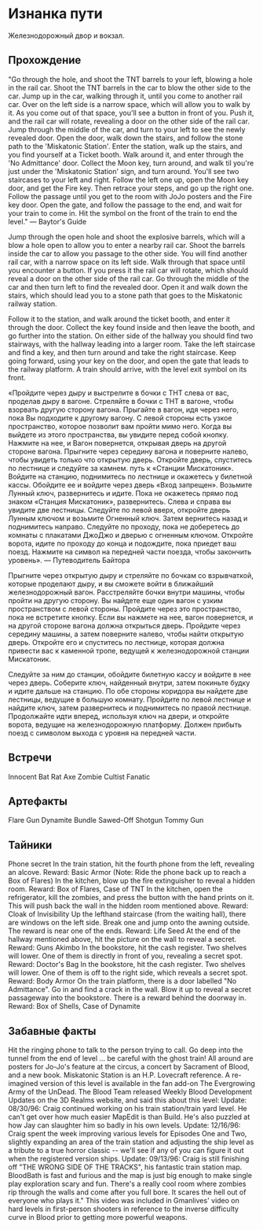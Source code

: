 # Изнанка пути

Железнодорожный двор и вокзал.

## Прохождение

"Go through the hole, and shoot the TNT barrels to your left, blowing a hole in the rail car. Shoot the TNT barrels in the car to blow the other side to the car. Jump up in the car, walking through it, until you come to another rail car. Over on the left side is a narrow space, which will allow you to walk by it. As you come out of that space, you'll see a button in front of you. Push it, and the rail car will rotate, revealing a door on the other side of the rail car. Jump through the middle of the car, and turn to your left to see the newly revealed door. Open the door, walk down the stairs, and follow the stone path to the 'Miskatonic Station'. Enter the station, walk up the stairs, and you find yourself at a Ticket booth. Walk around it, and enter through the 'No Admittance' door. Collect the Moon key, turn around, and walk til you're just under the 'Miskatonic Station' sign, and turn around. You'll see two staircases to your left and right. Follow the left one up, open the Moon key door, and get the Fire key. Then retrace your steps, and go up the right one. Follow the passage until you get to the room with JoJo posters and the Fire key door. Open the gate, and follow the passage to the end, and wait for your train to come in. Hit the symbol on the front of the train to end the level." — Baytor's Guide

Jump through the open hole and shoot the explosive barrels, which will a blow a hole open to allow you to enter a nearby rail car. Shoot the barrels inside the car to allow you passage to the other side. You will find another rail car, with a narrow space on its left side. Walk through that space until you encounter a button. If you press it the rail car will rotate, which should reveal a door on the other side of the rail car. Go through the middle of the car and then turn left to find the revealed door. Open it and walk down the stairs, which should lead you to a stone path that goes to the Miskatonic railway station.

Follow it to the station, and walk around the ticket booth, and enter it through the door. Collect the key found inside and then leave the booth, and go further into the station. On either side of the hallway you should find two stairways, with the hallway leading into a larger room. Take the left staircase and find a key, and then turn around and take the right staircase. Keep going forward, using your key on the door, and open the gate that leads to the railway platform. A train should arrive, with the level exit symbol on its front.

«Пройдите через дыру и выстрелите в бочки с ТНТ слева от вас, проделав дыру в вагоне. Стреляйте в бочки с ТНТ в вагоне, чтобы взорвать другую сторону вагона. Прыгайте в вагон, идя через него, пока Вы подходите к другому вагону. С левой стороны есть узкое пространство, которое позволит вам пройти мимо него. Когда вы выйдете из этого пространства, вы увидите перед собой кнопку. Нажмите на нее, и Вагон повернется, открывая дверь на другой стороне вагона. Прыгните через середину вагона и поверните налево, чтобы увидеть только что открытую дверь. Откройте дверь, спуститесь по лестнице и следуйте за камнем. путь к «Станции Мискатоник». Войдите на станцию, поднимитесь по лестнице и окажетесь у билетной кассы. Обойдите ее и войдите через дверь «Вход запрещен». Возьмите Лунный ключ, развернитесь и идите. Пока не окажетесь прямо под знаком «Станция Мискатоник», развернитесь. Слева и справа вы увидите две лестницы. Следуйте по левой вверх, откройте дверь Лунным ключом и возьмите Огненный ключ. Затем вернитесь назад и поднимитесь направо. Следуйте по проходу, пока не доберетесь до комнаты с плакатами ДжоДжо и дверью с огненным ключом. Откройте ворота, идите по проходу до конца и подождите, пока приедет ваш поезд. Нажмите на символ на передней части поезда, чтобы закончить уровень». — Путеводитель Байтора

Прыгните через открытую дыру и стреляйте по бочкам со взрывчаткой, которые проделают дыру, и вы сможете войти в ближайший железнодорожный вагон. Расстреляйте бочки внутри машины, чтобы пройти на другую сторону. Вы найдете еще один вагон с узким пространством с левой стороны. Пройдите через это пространство, пока не встретите кнопку. Если вы нажмете на нее, вагон повернется, и на другой стороне вагона должна открыться дверь. Пройдите через середину машины, а затем поверните налево, чтобы найти открытую дверь. Откройте его и спуститесь по лестнице, которая должна привести вас к каменной тропе, ведущей к железнодорожной станции Мискатоник.

Следуйте за ним до станции, обойдите билетную кассу и войдите в нее через дверь. Соберите ключ, найденный внутри, затем покиньте будку и идите дальше на станцию. По обе стороны коридора вы найдете две лестницы, ведущие в большую комнату. Пройдите по левой лестнице и найдите ключ, затем развернитесь и поднимитесь по правой лестнице. Продолжайте идти вперед, используя ключ на двери, и откройте ворота, ведущие на железнодорожную платформу. Должен прибыть поезд с символом выхода с уровня на передней части.

## Встречи

Innocent
Bat
Rat
Axe Zombie
Cultist
Fanatic

## Артефакты

Flare Gun
Dynamite Bundle
Sawed-Off Shotgun
Tommy Gun

## Тайники

Phone secret
In the train station, hit the fourth phone from the left, revealing an alcove. Reward: Basic Armor (Note: Ride the phone back up to reach a Box of Flares)
In the kitchen, blow up the fire extinguisher to reveal a hidden room. Reward: Box of Flares, Case of TNT
In the kitchen, open the refrigerator, kill the zombies, and press the button with the hand prints on it. This will push back the wall in the hidden room mentioned above. Reward: Cloak of Invisibility
Up the lefthand staircase (from the waiting hall), there are windows on the left side. Break one and jump onto the awning outside. The reward is near one of the ends. Reward: Life Seed
At the end of the hallway mentioned above, hit the picture on the wall to reveal a secret. Reward: Guns Akimbo
In the bookstore, hit the cash register. Two shelves will lower. One of them is directly in front of you, revealing a secret spot. Reward: Doctor's Bag
In the bookstore, hit the cash register. Two shelves will lower. One of them is off to the right side, which reveals a secret spot. Reward: Body Armor
On the train platform, there is a door labelled "No Admittance". Go in and find a crack in the wall. Blow it up to reveal a secret passageway into the bookstore. There is a reward behind the doorway in. Reward: Box of Shells, Case of Dynamite

## Забавные факты

Hit the ringing phone to talk to the person trying to call.
Go deep into the tunnel from the end of level ... be careful with the ghost train!
All around are posters for Jo-Jo's feature at the circus, a concert by Sacrament of Blood, and a new book.
Miskatonic Station is an H.P. Lovecraft reference.
A re-imagined version of this level is available in the fan add-on The Evergrowing Army of the UnDead.
The Blood Team released Weekly Blood Development Updates on the 3D Realms website, and said this about this level:
Update: 08/30/96: Craig continued working on his train station/train yard level. He can't get over how much easier MapEdit is than Build. He's also puzzled at how Jay can slaughter him so badly in his own levels.
Update: 12/16/96: Craig spent the week improving various levels for Episodes One and Two, slightly expanding an area of the train station and adjusting the ship level as a tribute to a true horror classic -- we'll see if any of you can figure it out when the registered version ships.
Update: 09/13/96: Craig is still finishing off "THE WRONG SIDE OF THE TRACKS", his fantastic train station map. BloodBath is fast and furious and the map is just big enough to make single play exploration scary and fun. There's a really cool room where zombies rip through the walls and come after you full bore. It scares the hell out of everyone who plays it."
This video was included in Gmanlives' video on hard levels in first-person shooters in reference to the inverse difficulty curve in Blood prior to getting more powerful weapons.
